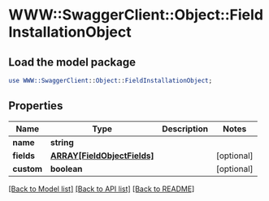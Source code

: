 # WWW::SwaggerClient::Object::FieldInstallationObject

## Load the model package
```perl
use WWW::SwaggerClient::Object::FieldInstallationObject;
```

## Properties
Name | Type | Description | Notes
------------ | ------------- | ------------- | -------------
**name** | **string** |  | 
**fields** | [**ARRAY[FieldObjectFields]**](FieldObjectFields.md) |  | [optional] 
**custom** | **boolean** |  | [optional] 

[[Back to Model list]](../README.md#documentation-for-models) [[Back to API list]](../README.md#documentation-for-api-endpoints) [[Back to README]](../README.md)


